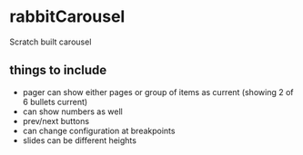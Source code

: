 # rabbitCarousel
Scratch built carousel

## things to include
* pager can show either pages or group of items as current (showing 2 of 6 bullets current)
* can show numbers as well
* prev/next buttons
* can change configuration at breakpoints
* slides can be different heights